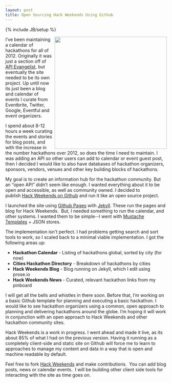 ```yaml
---
layout: post
title: Open Sourcing Hack Weekends Using Github
---
```

{% include JB/setup %}

<p><a href="http://hackweekends.com/index.html" target="_blank"><img src="https://s3.amazonaws.com/kinlane-productions/hackweekends/Tag-Cloud-Hack-Weekends-Github.png" alt="" width="350" align="right" /></a></p>
<p>I&rsquo;ve been maintaining a calendar of hackathons for all of 2012.  Originally it was just a section off of <a title="API Evangelist" href="http://apievangelist.com">API Evangelist</a>, but eventually the site needed to be its own project.  Up until now its just been a blog and calendar of events I curate from Eventbrite, Twitter, Google, Eventful and event organizers.</p>
<p>I spend about 8-12 hours a week curating the events and stories for blog posts, and with the increase in the number hackathons over 2012, so does the time I need to maintain.  I was adding an API so other users can add to calendar or event guest post, then I decided I would like to also have databases of hackathon organizers, sponsors, vendors, venues and other key building blocks of hackathons.</p>
<p>My goal is to create an information hub for the hackathon community.  But an &ldquo;open API&rdquo; didn&rsquo;t seem like enough.  I wanted everything about it to be open and accessible, as well as community owned.  I decided to publish&nbsp;<a title="Hack Weekends" href="http://hackweekends.com/index.html">Hack Weekends on Github</a> and run it like an open source project.</p>
<p>I launched the site using <a title="Github Pages" href="http://pages.github.com/">Github Pages</a> with <a title="Jekyll" href="https://github.com/mojombo/jekyll">Jekyll</a>.  These run the pages and blog for Hack Weekends. &nbsp;But, I needed something to run the calendar, and other systems.   I wanted them to be simple--I went with <a href="http://mustache.github.com/">Mustache Templates</a> + JSON stores.</p>
<p>The implementation isn't perfect.   I had problems getting search and sort tools to work, so I scaled back to a minimal viable implementation.  I got the following areas up:</p>
<ul class="mainlist">
<li><strong>Hackathon Calendar </strong>- Listing of hackathons global, sorted by city (for now)</li>
<li><strong>Cities Hackathon Directory</strong> - Breakdown of hackathons by cities</li>
<li><strong>Hack Weekends Blog</strong> - Blog running on Jekyll, which I edit using prose.io</li>
<li><strong>Hack Weekends News </strong>- Curated, relevant hackathon links from my pinboard</li>
</ul>
<p>I will get all the bells and whistles in there soon. Before that, I&rsquo;m working on a basic Github template for planning and executing a basic hackathon.  I would like to see hackathon organizers using a common, open approach to planning and delivering hackathons around the globe.  I&rsquo;m hoping it will work in conjunction with an open approach to Hack Weekends and other hackathon community sites.</p>
<p>Hack Weekends is a work in progress.  I went ahead and made it live, as its about 85% of what I had on the previous version.  Having it running as a completely client-side and static site on Github will force me to learn to approaches to manage my content and data in a way that is open and machine readable by default. &nbsp;</p>
<p>Feel free to fork <a href="https://github.com/kinlane/hack-weekends">Hack Weekends</a> and make contributions. &nbsp;You can add blog posts, news or calendar events. &nbsp;I will be building other client side tools for interacting with the site as time goes on. &nbsp;</p>